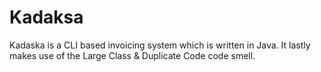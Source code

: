 # Kadaksa
Kadaska is a CLI based invoicing system which is written in Java. It lastly makes use of the Large Class & Duplicate Code code smell.